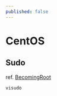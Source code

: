 ```yaml
---
published: false
---
```


# CentOS

## Sudo
ref. [BecomingRoot](http://wiki.centos.org/TipsAndTricks/BecomingRoot)

    visudo
    
